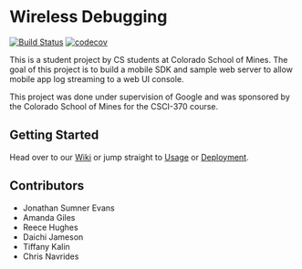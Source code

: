 # Wireless Debugging
[![Build Status](https://travis-ci.org/sumnerevans/wireless-debugging.svg?branch=master)](https://travis-ci.org/sumnerevans/wireless-debugging)
[![codecov](https://codecov.io/gh/sumnerevans/wireless-debugging/branch/master/graph/badge.svg)](https://codecov.io/gh/sumnerevans/wireless-debugging)

This is a student project by CS students at Colorado School of Mines. The goal
of this project is to build a mobile SDK and sample web server to allow mobile
app log streaming to a web UI console.

This project was done under supervision of Google and was sponsored by the
Colorado School of Mines for the CSCI-370 course.

## Getting Started
Head over to our [Wiki](wiki) or jump straight to [Usage](wiki/Usage) or [Deployment](wiki/Deployment).

## Contributors
- Jonathan Sumner Evans
- Amanda Giles
- Reece Hughes
- Daichi Jameson
- Tiffany Kalin
- Chris Navrides
